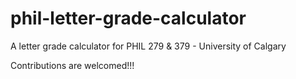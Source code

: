 # phil-letter-grade-calculator
A letter grade calculator for PHIL 279 &amp; 379 - University of Calgary

Contributions are welcomed!!! 
